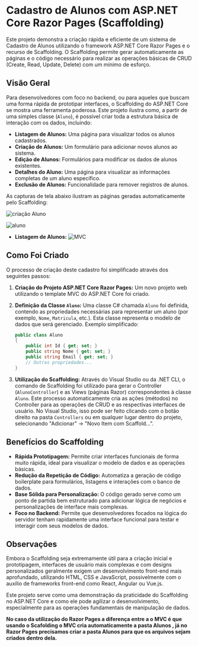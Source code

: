 # Cadastro de Alunos com ASP.NET Core Razor Pages (Scaffolding)

Este projeto demonstra a criação rápida e eficiente de um sistema de Cadastro de Alunos utilizando o framework ASP.NET Core Razor Pages e o recurso de Scaffolding. O Scaffolding permite gerar automaticamente as páginas e o código necessário para realizar as operações básicas de CRUD (Create, Read, Update, Delete) com um mínimo de esforço.

## Visão Geral

Para desenvolvedores com foco no backend, ou para aqueles que buscam uma forma rápida de prototipar interfaces, o Scaffolding do ASP.NET Core se mostra uma ferramenta poderosa. Este projeto ilustra como, a partir de uma simples classe (`Aluno`), é possível criar toda a estrutura básica de interação com os dados, incluindo:

* **Listagem de Alunos:** Uma página para visualizar todos os alunos cadastrados.
* **Criação de Alunos:** Um formulário para adicionar novos alunos ao sistema.
* **Edição de Alunos:** Formulários para modificar os dados de alunos existentes.
* **Detalhes do Aluno:** Uma página para visualizar as informações completas de um aluno específico.
* **Exclusão de Alunos:** Funcionalidade para remover registros de alunos.

As capturas de tela abaixo ilustram as páginas geradas automaticamente pelo Scaffolding:

![criação Aluno](https://github.com/user-attachments/assets/e79525ed-c973-4f95-9f69-69a1426f2e30)

![aluno](https://github.com/user-attachments/assets/f3788876-e2cc-4de0-9d6d-aac661f85adc)

* **Listagem de Alunos:**
  ![MVC](https://github.com/user-attachments/assets/d98cbe26-4212-4278-9d05-345701e56867)

## Como Foi Criado

O processo de criação deste cadastro foi simplificado através dos seguintes passos:

1.  **Criação do Projeto ASP.NET Core Razor Pages:** Um novo projeto web utilizando o template MVC do ASP.NET Core foi criado.
2.  **Definição da Classe `Aluno`:** Uma classe C# chamada `Aluno` foi definida, contendo as propriedades necessárias para representar um aluno (por exemplo, `Nome`, `Matricula`, etc.). Esta classe representa o modelo de dados que será gerenciado. Exemplo simplificado:

    ```csharp
    public class Aluno
    {
        public int Id { get; set; }
        public string Nome { get; set; }
        public string Email { get; set; }
        // Outras propriedades...
    }
    ```

3.  **Utilização do Scaffolding:** Através do Visual Studio ou da .NET CLI, o comando de Scaffolding foi utilizado para gerar o Controller (`AlunoController`) e as Views (páginas Razor) correspondentes à classe `Aluno`. Este processo automaticamente cria as ações (métodos) no Controller para as operações de CRUD e as respectivas interfaces de usuário. No Visual Studio, isso pode ser feito clicando com o botão direito na pasta `Controllers` ou em qualquer lugar dentro do projeto, selecionando "Adicionar" -> "Novo Item com Scaffold...".

## Benefícios do Scaffolding

* **Rápida Prototipagem:** Permite criar interfaces funcionais de forma muito rápida, ideal para visualizar o modelo de dados e as operações básicas.
* **Redução da Repetição de Código:** Automatiza a geração de código boilerplate para formulários, listagens e interações com o banco de dados.
* **Base Sólida para Personalização:** O código gerado serve como um ponto de partida bem estruturado para adicionar lógica de negócios e personalizações de interface mais complexas.
* **Foco no Backend:** Permite que desenvolvedores focados na lógica do servidor tenham rapidamente uma interface funcional para testar e interagir com seus modelos de dados.

## Observações

Embora o Scaffolding seja extremamente útil para a criação inicial e prototipagem, interfaces de usuário mais complexas e com designs personalizados geralmente exigem um desenvolvimento front-end mais aprofundado, utilizando HTML, CSS e JavaScript, possivelmente com o auxílio de frameworks front-end como React, Angular ou Vue.js.

Este projeto serve como uma demonstração da praticidade do Scaffolding no ASP.NET Core e como ele pode agilizar o desenvolvimento, especialmente para as operações fundamentais de manipulação de dados.

**No caso da utilização do Razor Pages a diferença entre a o MVC é que usando o Scafolding o MVC cria automaticamente a pasta Alunos , já no Razor Pages precisamos criar a pasta Alunos para que os arquivos sejam criados dentro dela.**
